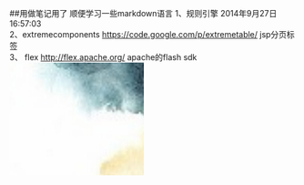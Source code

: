 ##用做笔记用了 顺便学习一些markdown语言
1、规则引擎  2014年9月27日 16:57:03  
2、extremecomponents  https://code.google.com/p/extremetable/
jsp分页标签  
3、 flex http://flex.apache.org/ apache的flash sdk
![结构](https://raw.githubusercontent.com/chouxiaozi/chouxiaozi.github.io/master/QQ%E6%88%AA%E5%9B%BE20150211001158.jpg)